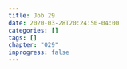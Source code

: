 ```yaml
---
title: Job 29
date: 2020-03-28T20:24:50-04:00
categories: []
tags: []
chapter: "029"
inprogress: false
---
```


